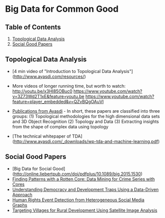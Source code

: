 # Big Data for Common Good

## <a name='TOC'>Table of Contents</a>

  1. [Topological Data Analysis](#TDA)
  2. [Social Good Papers](#SocialGood)
  
## <a name='TDA'> Topological Data Analysis

* [4 min video of "Introduction to Topological Data Analysis"] (http://www.ayasdi.com/resources/)
* More videos of longer running time, but worth to watch:
http://youtu.be/x3Hl85OBuc0
https://www.youtube.com/watch?v=3Z73Wd2T1xE&feature=youtu.be
https://www.youtube.com/watch?feature=player_embedded&v=QZvBQgOAuVI

* [Publications from Ayasdi](http://www.ayasdi.com/resources/#publications) - In short, these papers are classified into three groups:
(1) Topological methodologies for the high dimensional data sets and 3D Object Recognition
(2) Topology and Data
(3) Extracting insights from the shape of complex data using topology

* [The technical whitepaper of TDA] (http://www.ayasdi.com/_downloads/wp-tda-and-machine-learning.pdf)


## <a name='SocialGood'> Social Good Papers

* [Big Data for Social Good] (http://online.liebertpub.com/doi/pdfplus/10.1089/big.2015.1530)
* [Finding Patterns with a Rotten Core: Data Mining for Crime Series with Cores](http://online.liebertpub.com/doi/pdfplus/10.1089/big.2014.0021)
* [Understanding Democracy and Development Traps Using a Data-Driven Approach](http://online.liebertpub.com/doi/pdfplus/10.1089/big.2014.0066)
* [Human Rights Event Detection from Heterogeneous Social Media Graphs](http://online.liebertpub.com/doi/pdfplus/10.1089/big.2014.0072)
* [Targeting Villages for Rural Development Using Satellite Image Analysis](http://online.liebertpub.com/doi/pdfplus/10.1089/big.2014.0061)
